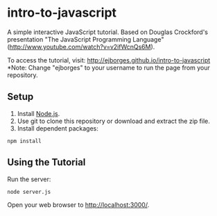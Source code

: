 intro-to-javascript
===============

A simple interactive JavaScript tutorial.  Based on Douglas Crockford's presentation "The JavaScript Programming Language" (http://www.youtube.com/watch?v=v2ifWcnQs6M).

To access the tutorial, visit: http://ejborges.github.io/intro-to-javascript
*Note: Change "ejborges" to your username to run the page from your repository.


Setup
-----
1.  Install [Node.js](http://nodejs.org/).
2.  Use git to clone this repository or download and extract the zip file.
3.  Install dependent packages:
```
npm install
```

Using the Tutorial
------------------

Run the server:

```
node server.js
```

Open your web browser to [http://localhost:3000/](http://localhost:3000/).
